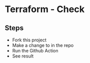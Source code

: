 # Terraform - Check

## Steps

* Fork this project
* Make a change to <something> in the repo
* Run the Github Action
* See result
